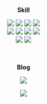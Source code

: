 <p align="center"><b>Skill</b></p>
<p align="center">
  
  <img src="https://img.shields.io/badge/HTML-E34F26?style=flat-square&logo=html5&logoColor=white">
  <img src="https://img.shields.io/badge/CSS-1572B6?style=flat-square&logo=css3&logoColor=white">
  <img src="https://img.shields.io/badge/JavaScript-F7DF1E?style=flat-square&logo=javascript&logoColor=white">
  <img src="https://img.shields.io/badge/Typescript-3178C6?style=flat-square&logo=Typescript&logoColor=white"/>
  <br>
  <img src="https://img.shields.io/badge/React-61DAFB?style=flat-square&logo=react&logoColor=blue">
  <img src="https://img.shields.io/badge/SCSS-CC6699?style=flat-square&logo=SASS&logoColor=white">
  <img src="https://img.shields.io/badge/StyledComponents-DB7093?style=flat-square&logo=Styled-components&logoColor=white">
  <img src="https://img.shields.io/badge/jQuery-0769AD?style=flat-square&logo=jQuery&logoColor=white">
  <br>  
  <img src="https://img.shields.io/badge/MariaDB-003545?style=flat-square&logo=mariadb&logoColor=white">
  <img src="https://img.shields.io/badge/PHP-777BB4?style=flat-square&logo=php&logoColor=white">
</p>

<br>

<p align="center"><b>Blog</b></p>
<p align="center">
  <a href="https://velog.io/@oeanb"><img src="https://img.shields.io/badge/oeanb-11B48A?style=flat-square&logo=Vimeo&logoColor=white&link=https://velog.io/@oeanb"/></a>
</p>

<p align="center">
  <a href="https://velog.io/@oeanb"><img src="https://velog-readme-stats.vercel.app/api/list?name=oeanb"></a>
</p>
